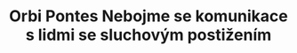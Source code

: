 ---
id: 0619ae60-b541-41ac-8cd0-897a9a52b9e3
title: "Orbi Pontes Nebojme se komunikace s lidmi se sluchovým postižením"
price: 50000
year: 2013
description: "Projekt navazuje na loni započatou spolupráci s Mgr. Evou Liberdovou, odbornicí publikující a přednášející na téma od narození neslyšících a během života ohluchlých lidí a jejich různorodých potřeb. V rámci tohoto projektu bude Eva Liberdová vzdělávat zaměstnance veřejné správy, zdravotníky, pedagogy a další v co nejefektivnější komunikaci s těmito skupinami. Díky tomuto projektu tak snad padnou další předsudky a zmizí zbytečná nedorozumění ztrpčující každodenní život."
kouskovani: false
locationName: undefined
position:
  lng: 18.0123075846905
  lat: 49.59690016198643
---